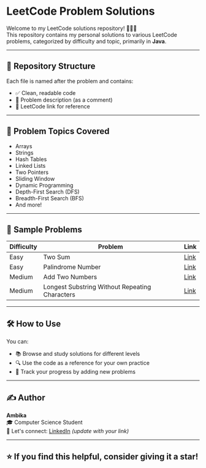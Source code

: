 # LeetCode Problem Solutions

Welcome to my LeetCode solutions repository! 👩‍💻📘  
This repository contains my personal solutions to various LeetCode problems, categorized by difficulty and topic, primarily in **Java**.

---

## 📂 Repository Structure


Each file is named after the problem and contains:
- ✅ Clean, readable code
- 📝 Problem description (as a comment)
- 📎 LeetCode link for reference

---

## 📌 Problem Topics Covered

- Arrays
- Strings
- Hash Tables
- Linked Lists
- Two Pointers
- Sliding Window
- Dynamic Programming
- Depth-First Search (DFS)
- Breadth-First Search (BFS)
- And more!

---

## 🚀 Sample Problems

| Difficulty | Problem | Link |
|------------|---------|------|
| Easy       | Two Sum | [Link](https://leetcode.com/problems/two-sum/) |
| Easy       | Palindrome Number | [Link](https://leetcode.com/problems/palindrome-number/) |
| Medium     | Add Two Numbers | [Link](https://leetcode.com/problems/add-two-numbers/) |
| Medium     | Longest Substring Without Repeating Characters | [Link](https://leetcode.com/problems/longest-substring-without-repeating-characters/) |

---

## 🛠️ How to Use

You can:
- 📚 Browse and study solutions for different levels
- 🔍 Use the code as a reference for your own practice
- 🌱 Track your progress by adding new problems

---

## ✍️ Author

**Ambika**  
🎓 Computer Science Student  
💬 Let's connect: [LinkedIn](https://www.linkedin.com/) *(update with your link)*

---

## ⭐️ If you find this helpful, consider giving it a star!

